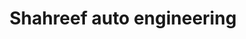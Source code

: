 ---
title: "Shahreef auto engineering"
url: /karachi/shahreef-auto-engineering/
shop: car repair
---